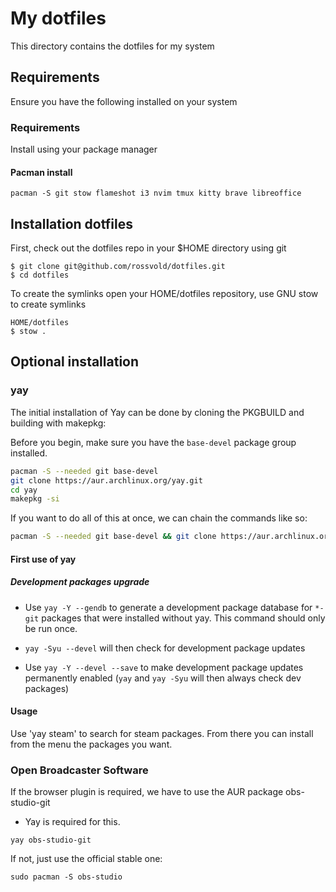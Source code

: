 # My dotfiles

This directory contains the dotfiles for my system

## Requirements

Ensure you have the following installed on your system

### Requirements

Install using your package manager

#### Pacman install
```
pacman -S git stow flameshot i3 nvim tmux kitty brave libreoffice
```

## Installation dotfiles

First, check out the dotfiles repo in your $HOME directory using git

```
$ git clone git@github.com/rossvold/dotfiles.git
$ cd dotfiles
```

To create the symlinks open your HOME/dotfiles repository, use GNU stow to create symlinks

```
HOME/dotfiles
$ stow .
```

## Optional installation

### yay

The initial installation of Yay can be done by cloning the PKGBUILD and
building with makepkg:

Before you begin, make sure you have the `base-devel` package group installed.

```sh
pacman -S --needed git base-devel
git clone https://aur.archlinux.org/yay.git
cd yay
makepkg -si
```

If you want to do all of this at once, we can chain the commands like so:

```sh
pacman -S --needed git base-devel && git clone https://aur.archlinux.org/yay.git && cd yay && makepkg -si
```

#### First use of yay

##### Development packages upgrade

- Use `yay -Y --gendb` to generate a development package database for `*-git`
  packages that were installed without yay.
  This command should only be run once.

- `yay -Syu --devel` will then check for development package updates

- Use `yay -Y --devel --save` to make development package updates permanently
  enabled (`yay` and `yay -Syu` will then always check dev packages)

#### Usage

Use 'yay steam' to search for steam packages. From there you can install from the menu the packages you want.

### Open Broadcaster Software

If the browser plugin is required, we have to use the AUR package obs-studio-git

- Yay is required for this.
```
yay obs-studio-git
```
If not, just use the official stable one:

```
sudo pacman -S obs-studio
```
